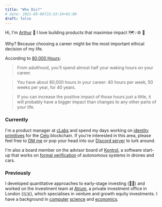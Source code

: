 ```yaml
---
title: "Who Dis?"
# date: 2021-09-06T23:33:34+01:00
draft: false
---
```


Hi, I'm [Arthur](https://twitter.com/Arthur__Gousset) 👋 I love building products that maximise impact 🗺💡⚙️ 🚀

Why? Because choosing a career might be the most important ethical decision of my life.

According to [80,000 Hours](https://80000hours.org/make-a-difference-with-your-career/): 
> From adulthood, you’ll spend almost half your waking hours on your career.

> You have about 80,000 hours in your career: 40 hours per week, 50 weeks per year, for 40 years.

> If you can increase the positive impact of those hours just a little, it will probably have a bigger impact than changes to any other parts of your life.

### Currently

I'm a product manager at [cLabs](https://clabs.co/) and spend my days working on [identity primitives](https://docs.celo.org/celo-codebase/protocol/identity) for the [Celo](https://celo.org/) blockchain. If you're interested in this area, please feel free to [DM me](https://twitter.com/Arthur__Gousset) or pop your head into our [Discord server](https://discord.gg/mD7gKGDuQT) to lurk around.

I'm also a board member on the advisor board of [Kontrol](https://www.kontrol.tech/), a software start-up that works on [formal verification](https://en.wikipedia.org/wiki/Formal_verification) of autonomous systems in drones and cars.

### Previously

I developed quantitative approaches to early-stage investing (👨‍💻) and worked on the investment team at [Atrum](https://www.linkedin.com/company/atrumglobal/about/), a private investment office in London (🇬🇧), which specialises in venture and growth equity investments. I have a background in [computer](https://inf.ethz.ch/department.html) [science](https://www.dcs.bbk.ac.uk/about/) and [economics](http://www.bristol.ac.uk/economics/about/).
